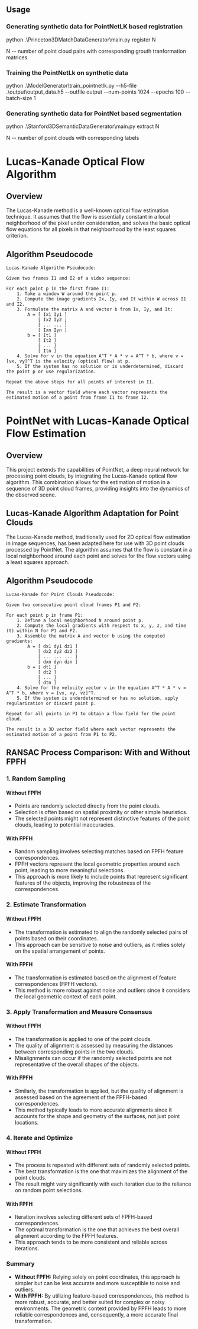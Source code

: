 ## Usage

### Generating synthetic data for PointNetLK based registration
python .\Princeton3DMatchDataGenerator\main.py register N

N -- number of point cloud pairs with corresponding grouth tranformation matrices

### Training the PointNetLk on synthetic data
python .\ModelGenerator\train_pointnetlk.py --h5-file .\output\output_data.h5 --outfile output --num-points 1024 --epochs 100 --batch-size 1 

### Generating synthetic data for PointNet based segmentation
python .\Stanford3DSemanticDataGenerator\main.py extract N

N -- number of point clouds with corresponding labels

# Lucas-Kanade Optical Flow Algorithm

## Overview
The Lucas-Kanade method is a well-known optical flow estimation technique. It assumes that the flow is essentially constant in a local neighborhood of the pixel under consideration, and solves the basic optical flow equations for all pixels in that neighborhood by the least squares criterion.

## Algorithm Pseudocode

```plaintext
Lucas-Kanade Algorithm Pseudocode:

Given two frames I1 and I2 of a video sequence:

For each point p in the first frame I1:
    1. Take a window W around the point p.
    2. Compute the image gradients Ix, Iy, and It within W across I1 and I2.
    3. Formulate the matrix A and vector b from Ix, Iy, and It:
        A = [ Ix1 Iy1 ]
            [ Ix2 Iy2 ]
            [ ... ... ]
            [ Ixn Iyn ]
        b = [ It1 ]
            [ It2 ]
            [ ... ]
            [ Itn ]
    4. Solve for v in the equation A^T * A * v = A^T * b, where v = [vx, vy]^T is the velocity (optical flow) at p.
    5. If the system has no solution or is underdetermined, discard the point p or use regularization.

Repeat the above steps for all points of interest in I1.

The result is a vector field where each vector represents the estimated motion of a point from frame I1 to frame I2.

```

# PointNet with Lucas-Kanade Optical Flow Estimation

## Overview
This project extends the capabilities of PointNet, a deep neural network for processing point clouds, by integrating the Lucas-Kanade optical flow algorithm. This combination allows for the estimation of motion in a sequence of 3D point cloud frames, providing insights into the dynamics of the observed scene.

## Lucas-Kanade Algorithm Adaptation for Point Clouds

The Lucas-Kanade method, traditionally used for 2D optical flow estimation in image sequences, has been adapted here for use with 3D point clouds processed by PointNet. The algorithm assumes that the flow is constant in a local neighborhood around each point and solves for the flow vectors using a least squares approach.

## Algorithm Pseudocode

```plaintext
Lucas-Kanade for Point Clouds Pseudocode:

Given two consecutive point cloud frames P1 and P2:

For each point p in frame P1:
    1. Define a local neighborhood N around point p.
    2. Compute the local gradients with respect to x, y, z, and time (t) within N for P1 and P2.
    3. Assemble the matrix A and vector b using the computed gradients:
        A = [ dx1 dy1 dz1 ]
            [ dx2 dy2 dz2 ]
            [ ... ... ... ]
            [ dxn dyn dzn ]
        b = [ dt1 ]
            [ dt2 ]
            [ ... ]
            [ dtn ]
    4. Solve for the velocity vector v in the equation A^T * A * v = A^T * b, where v = [vx, vy, vz]^T.
    5. If the system is underdetermined or has no solution, apply regularization or discard point p.

Repeat for all points in P1 to obtain a flow field for the point cloud.

The result is a 3D vector field where each vector represents the estimated motion of a point from P1 to P2.

```

## RANSAC Process Comparison: With and Without FPFH

### 1. Random Sampling

#### Without FPFH
- Points are randomly selected directly from the point clouds.
- Selection is often based on spatial proximity or other simple heuristics.
- The selected points might not represent distinctive features of the point clouds, leading to potential inaccuracies.

#### With FPFH
- Random sampling involves selecting matches based on FPFH feature correspondences.
- FPFH vectors represent the local geometric properties around each point, leading to more meaningful selections.
- This approach is more likely to include points that represent significant features of the objects, improving the robustness of the correspondences.

### 2. Estimate Transformation

#### Without FPFH
- The transformation is estimated to align the randomly selected pairs of points based on their coordinates.
- This approach can be sensitive to noise and outliers, as it relies solely on the spatial arrangement of points.

#### With FPFH
- The transformation is estimated based on the alignment of feature correspondences (FPFH vectors).
- This method is more robust against noise and outliers since it considers the local geometric context of each point.

### 3. Apply Transformation and Measure Consensus

#### Without FPFH
- The transformation is applied to one of the point clouds.
- The quality of alignment is assessed by measuring the distances between corresponding points in the two clouds.
- Misalignments can occur if the randomly selected points are not representative of the overall shapes of the objects.

#### With FPFH
- Similarly, the transformation is applied, but the quality of alignment is assessed based on the agreement of the FPFH-based correspondences.
- This method typically leads to more accurate alignments since it accounts for the shape and geometry of the surfaces, not just point locations.

### 4. Iterate and Optimize

#### Without FPFH
- The process is repeated with different sets of randomly selected points.
- The best transformation is the one that maximizes the alignment of the point clouds.
- The result might vary significantly with each iteration due to the reliance on random point selections.

#### With FPFH
- Iteration involves selecting different sets of FPFH-based correspondences.
- The optimal transformation is the one that achieves the best overall alignment according to the FPFH features.
- This approach tends to be more consistent and reliable across iterations.

### Summary
- **Without FPFH:** Relying solely on point coordinates, this approach is simpler but can be less accurate and more susceptible to noise and outliers.
- **With FPFH:** By utilizing feature-based correspondences, this method is more robust, accurate, and better suited for complex or noisy environments. The geometric context provided by FPFH leads to more reliable correspondences and, consequently, a more accurate final transformation.
